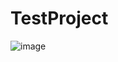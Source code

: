 # TestProject

![image](https://github.com/user-attachments/assets/e1bbe035-f9d8-474a-b2d4-2041be87b95e)
